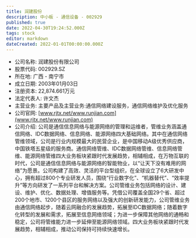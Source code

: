 ```yaml
---
title: 润建股份
description: 中小板 - 通信设备 - 002929
published: true
date: 2022-04-30T19:24:52.000Z
tags: stock
editor: markdown
dateCreated: 2022-01-01T00:00:00.000Z
---
```


- 公司名称: 润建股份有限公司
- 股票代码: 002929.SZ
- 所在地: 广西 - 南宁市
- 成立日期: 2003年01月03日
- 注册资本: 22,874.661万元
- 法定代表人: 许文杰
- 主营业务: 主要产品及主营业务:通信网络建设服务，通信网络维护及优化服务
- 公司官网: [www.rjtx.net/www.runjian.com](www.rjtx.net/www.runjian.com)
- 公司介绍: 公司是通信信息网络与能源网络的管理和运维者，管维业务涵盖通信网络、IDC数据网络、信息网络、能源网络四大基础网络。其中在通信网络管维领域，公司是行业内规模最大的民营企业，是中国移动A级优秀供应商，中国铁塔五星级的服务商。通信网络管维、IDC数据网络管维、信息网络管维、能源网络管维四大业务板块紧跟时代发展趋势，相辅相成，在万物互联的时代，公司是通信信息网络与能源网络的智能物业，以“让天下没有难用的网络”为愿景。公司构建了高效、灵活的平台型组织，在全球设立了6大研发中心，拥有超过800个专业研发人员，围绕“行业数字化”、“机器替代”、“效率提升”等方向研发了一系列平台和解决方案。公司管维业务包括网络的设计、建设、维护、优化、数据处理、增值服务等。凭借公司覆盖全国29个省、超过200个地市、1200个县区的服务网络以及强大的创新研发能力，公司管维业务由通信网络起步，随着云网融合的发展趋势，拓展至IDC数据网络；随着数字化转型的发展和需求，拓展至信息网络领域；为进一步保障其他网络的通畅和稳定，公司将管维能力进一步延伸至能源网络领域。四大业务板块紧跟时代发展趋势，相辅相成，推动公司保持可持续快速增长。


